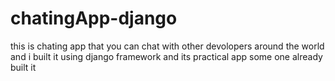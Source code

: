 # chatingApp-django

this is chating app that you can chat with other devolopers around the world and i built it using django framework and its practical app some one already built it
